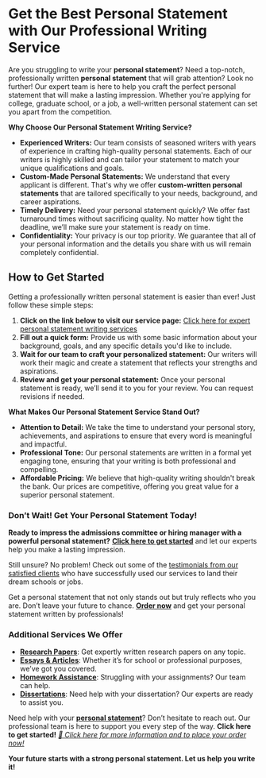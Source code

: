 # Get the Best Personal Statement with Our Professional Writing Service

Are you struggling to write your **personal statement**? Need a top-notch, professionally written **personal statement** that will grab attention? Look no further! Our expert team is here to help you craft the perfect personal statement that will make a lasting impression. Whether you're applying for college, graduate school, or a job, a well-written personal statement can set you apart from the competition.

**Why Choose Our Personal Statement Writing Service?**

- **Experienced Writers:** Our team consists of seasoned writers with years of experience in crafting high-quality personal statements. Each of our writers is highly skilled and can tailor your statement to match your unique qualifications and goals.
- **Custom-Made Personal Statements:** We understand that every applicant is different. That's why we offer **custom-written personal statements** that are tailored specifically to your needs, background, and career aspirations.
- **Timely Delivery:** Need your personal statement quickly? We offer fast turnaround times without sacrificing quality. No matter how tight the deadline, we’ll make sure your statement is ready on time.
- **Confidentiality:** Your privacy is our top priority. We guarantee that all of your personal information and the details you share with us will remain completely confidential.

## How to Get Started

Getting a professionally written personal statement is easier than ever! Just follow these simple steps:

1. **Click on the link below to visit our service page:** [Click here for expert personal statement writing services](https://tinyurl.com/topessay?keyword=well+written+personal+statement)
2. **Fill out a quick form:** Provide us with some basic information about your background, goals, and any specific details you'd like to include.
3. **Wait for our team to craft your personalized statement:** Our writers will work their magic and create a statement that reflects your strengths and aspirations.
4. **Review and get your personal statement:** Once your personal statement is ready, we’ll send it to you for your review. You can request revisions if needed.

**What Makes Our Personal Statement Service Stand Out?**

- **Attention to Detail:** We take the time to understand your personal story, achievements, and aspirations to ensure that every word is meaningful and impactful.
- **Professional Tone:** Our personal statements are written in a formal yet engaging tone, ensuring that your writing is both professional and compelling.
- **Affordable Pricing:** We believe that high-quality writing shouldn't break the bank. Our prices are competitive, offering you great value for a superior personal statement.

### Don’t Wait! Get Your Personal Statement Today!

**Ready to impress the admissions committee or hiring manager with a powerful personal statement?** [**Click here to get started**](https://tinyurl.com/topessay?keyword=well+written+personal+statement) and let our experts help you make a lasting impression.

Still unsure? No problem! Check out some of the [testimonials from our satisfied clients](https://tinyurl.com/topessay?keyword=well+written+personal+statement) who have successfully used our services to land their dream schools or jobs.

Get a personal statement that not only stands out but truly reflects who you are. Don’t leave your future to chance. [**Order now**](https://tinyurl.com/topessay?keyword=well+written+personal+statement) and get your personal statement written by professionals!

### Additional Services We Offer

- [**Research Papers**](https://tinyurl.com/topessay?keyword=well+written+personal+statement): Get expertly written research papers on any topic.
- [**Essays & Articles**](https://tinyurl.com/topessay?keyword=well+written+personal+statement): Whether it’s for school or professional purposes, we’ve got you covered.
- [**Homework Assistance**](https://tinyurl.com/topessay?keyword=well+written+personal+statement): Struggling with your assignments? Our team can help.
- [**Dissertations**](https://tinyurl.com/topessay?keyword=well+written+personal+statement): Need help with your dissertation? Our experts are ready to assist you.

Need help with your [**personal statement**](https://tinyurl.com/topessay?keyword=well+written+personal+statement)? Don’t hesitate to reach out. Our professional team is here to support you every step of the way. **Click here to get started!** [_🔗 Click here for more information and to place your order now!_](https://tinyurl.com/topessay?keyword=well+written+personal+statement)

**Your future starts with a strong personal statement. Let us help you write it!**
